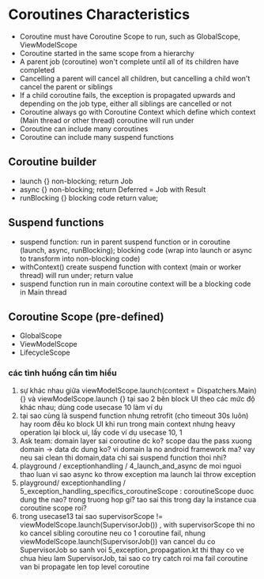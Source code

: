 # Coroutines Characteristics
- Coroutine must have Coroutine Scope to run, such as GlobalScope, ViewModelScope
- Coroutine started in the same scope from a hierarchy
- A parent job (coroutine) won't complete until all of its children have completed
- Cancelling a parent will cancel all children, but cancelling a child won't cancel the parent or siblings
- If a child coroutine fails, the exception is propagated upwards and depending on the job type, either all siblings are cancelled or not
- Coroutine always go with Coroutine Context which define which context (Main thread or other thread) coroutine will run under
- Coroutine can include many coroutines
- Coroutine can include many suspend functions
## Coroutine builder
- launch {} non-blocking; return Job
- async {} non-blocking; return Deferred = Job with Result
- runBlocking {}  blocking code return value;

## Suspend functions
- suspend function: run in parent suspend function or in coroutine (launch, async, runBlocking); blocking code (wrap into launch or async to transform into non-blocking code)
- withContext() create suspend function with context (main or worker thread) will run under; return value
- suspend function run in main coroutine context will be a blocking code in Main thread

## Coroutine Scope (pre-defined)
- GlobalScope
- ViewModelScope
- LifecycleScope

### các tình huống cần tìm hiểu
1. sự khác nhau giữa viewModelScope.launch(context = Dispatchers.Main) {} và viewModelScope.launch {} tại sao 2 bên block UI theo
các mức độ khác nhau; dùng code usecase 10 làm ví dụ
2. tại sao cùng là suspend function nhưng retrofit (cho timeout 30s luôn) hay room đều ko block UI khi run trong main context
nhưng heavy operation lại block ui, lấy code ví dụ usecase 10, 1
3. Ask team: domain layer sai coroutine dc ko? scope dau the pass xuong domain -> data dc dung ko? vi domain la no android framework ma?
vay neu sai clean thi domain,data chi sai suspend function thoi nhi?
4. playground / exceptionhandling / 4_launch_and_async de moi nguoi thao luan vi sao async ko throw exception ma launch lai throw exception
5. playground/ exceptionhandling / 5_exception_handling_specifics_coroutineScope : coroutineScope duoc dung the nao? trong truong hop gi? tao sai this trong day la instance cua coroutine scope roi?
6. trong usecase13 tai sao supervisorScope != viewModelScope.launch(SupervisorJob()) , with supervisorScope thi no ko cancel sibling coroutine neu co 1 coroutine fail, nhung viewModelScope.launch(SupervisorJob()) van cancel du co SupervisorJob
so sanh voi 5_exception_propagation.kt thi thay co ve chua hieu lam SupervisorJob, tai sao co try catch roi ma fail coroutine van bi propagate len top level coroutine